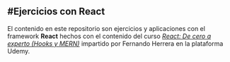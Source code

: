 #Ejercicios con React
-------------------------
El contenido en este repositorio son ejercicios y aplicaciones con el framework **React** hechos con el contenido del curso [*React: De cero a experto (Hooks y MERN)*](https://www.udemy.com/course/react-cero-experto/) impartido por Fernando Herrera en la plataforma Udemy.